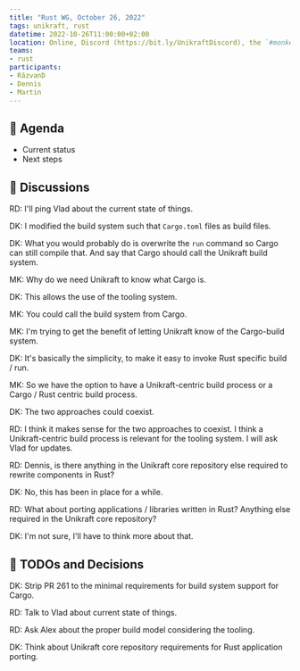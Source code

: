 ```yaml
---
title: "Rust WG, October 26, 2022"
tags: unikraft, rust
datetime: 2022-10-26T11:00:00+02:00
location: Online, Discord (https://bit.ly/UnikraftDiscord), the `#monkey-business` voice channel
teams:
- rust
participants:
- RăzvanD
- Dennis
- Martin
---
```


## :dart: Agenda

- Current status
- Next steps

## :closed_book: Discussions

RD: I'll ping Vlad about the current state of things.

DK: I modified the build system such that `Cargo.toml` files as build files.

DK: What you would probably do is overwrite the `run` command so Cargo can still compile that.
And say that Cargo should call the Unikraft build system.

MK: Why do we need Unikraft to know what Cargo is.

DK: This allows the use of the tooling system.

MK: You could call the build system from Cargo.

MK: I'm trying to get the benefit of letting Unikraft know of the Cargo-build system.

DK: It's basically the simplicity, to make it easy to invoke Rust specific build / run.

MK: So we have the option to have a Unikraft-centric build process or a Cargo / Rust centric build process.

DK: The two approaches could coexist.

RD: I think it makes sense for the two approaches to coexist.
I think a Unikraft-centric build process is relevant for the tooling system.
I will ask Vlad for updates.

RD: Dennis, is there anything in the Unikraft core repository else required to rewrite components in Rust?

DK: No, this has been in place for a while.

RD: What about porting applications / libraries written in Rust?
Anything else required in the Unikraft core repository?

DK: I'm not sure, I'll have to think more about that.

## :wrench: TODOs and Decisions

DK: Strip PR 261 to the minimal requirements for build system support for Cargo.

RD: Talk to Vlad about current state of things.

RD: Ask Alex about the proper build model considering the tooling.

DK: Think about Unikraft core repository requirements for Rust application porting.
